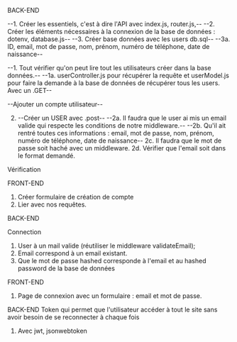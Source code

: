 BACK-END

--1. Créer les essentiels, c'est à dire l'API avec index.js, router.js,--
--2. Créer les éléments nécessaires à la connexion de la base de données : dotenv, database.js--
--3. Créer base données avec les users db.sql--
    --3a. ID, email, mot de passe, nom, prénom, numéro de téléphone, date de naissance--

--1. Tout vérifier qu'on peut lire tout les utilisateurs créer dans la base données.--
    --1a. userController.js pour récupérer la requête et userModel.js pour faire la demande à la base de données de récupérer tous les users. Avec un .GET--

--Ajouter un compte utilisateur--

2. --Créer un USER avec .post--
    --2a. Il faudra que le user ai mis un email valide qui respecte les conditions de notre middleware.--
    --2b. Qu'il ait rentré toutes ces informations : email, mot de passe, nom, prénom, numéro de téléphone, date de naissance--
    2c. Il faudra que le mot de passe soit haché avec un middleware.
    2d. Vérifier que l'email soit dans le format demandé.

Vérification

FRONT-END

1. Créer formulaire de création de compte
2. Lier avec nos requêtes.


BACK-END

Connection 
1. User à un mail valide (réutiliser le middleware validateEmail);
2. Email correspond à un email existant.
3. Que le mot de passe hashed corresponde à l'email et au hashed password de la base de données


FRONT-END

1. Page de connexion avec un formulaire : email et mot de passe.



BACK-END
Token qui permet que l'utilisateur accéder à tout le site sans avoir besoin de se reconnecter à chaque fois

1. Avec jwt, jsonwebtoken






